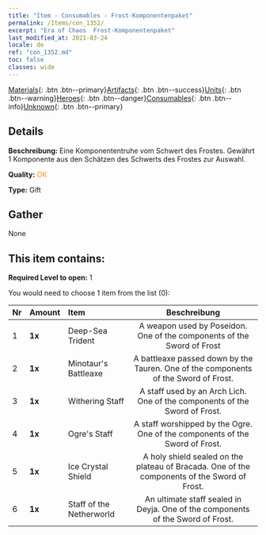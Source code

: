 ```yaml
---
title: "Item - Consumables - Frost-Komponentenpaket"
permalink: /Items/con_1352/
excerpt: "Era of Chaos  Frost-Komponentenpaket"
last_modified_at: 2021-03-24
locale: de
ref: "con_1352.md"
toc: false
classes: wide
---
```

 [Materials](/de/Items/){: .btn .btn--primary}[Artifacts](/de/Items/Artifacts/){: .btn .btn--success}[Units](/de/Items/Units/){: .btn .btn--warning}[Heroes](/de/Items/Heroes/){: .btn .btn--danger}[Consumables](/de/Items/Consumables/){: .btn .btn--info}[Unknown](/de/Items/Unknown/){: .btn .btn--primary}

## Details
 **Beschreibung:** Eine Komponententruhe vom Schwert des Frostes. Gewährt 1 Komponente aus den Schätzen des Schwerts des Frostes zur Auswahl.

 **Quality:** <span style="color: #FF8C00">OK</span>

 **Type:** Gift

## Gather

  None

## This item contains:

 **Required Level to open:** 1

 You would need to choose 1 item from the list (0):

  | Nr | Amount |     Item    | Beschreibung |
  |:---|:-------|:------------|:-----------:|
  | 1 |  **1x** | Deep-Sea Trident | A weapon used by Poseidon. One of the components of the Sword of Frost  | 
  | 2 |  **1x** | Minotaur's Battleaxe | A battleaxe passed down by the Tauren. One of the components of the Sword of Frost.  | 
  | 3 |  **1x** | Withering Staff | A staff used by an Arch Lich. One of the components of the Sword of Frost.  | 
  | 4 |  **1x** | Ogre's Staff | A staff worshipped by the Ogre. One of the components of the Sword of Frost.  | 
  | 5 |  **1x** | Ice Crystal Shield | A holy shield sealed on the plateau of Bracada. One of the components of the Sword of Frost.  | 
  | 6 |  **1x** | Staff of the Netherworld | An ultimate staff sealed in Deyja. One of the components of the Sword of Frost.  | 
